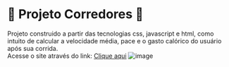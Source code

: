# :runner: Projeto Corredores 🏃
Projeto construido a partir das tecnologias css, javascript e html, como intuito de calcular a velocidade média, pace e o gasto calórico do usuário após sua corrida.<br>
Acesse o site através do link: <a href = 'https://marcosfantastico.github.io/ProjetoCorredores/'>Clique aqui</a>
![image](https://user-images.githubusercontent.com/79537827/137796896-6ae0f938-6637-468a-851b-c8b0c7aef491.png)

